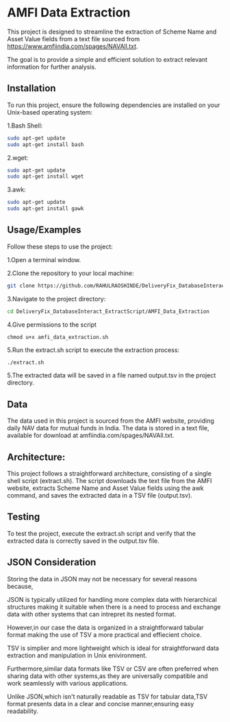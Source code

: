 
# AMFI Data Extraction

This project is designed to streamline the extraction of Scheme Name and Asset Value fields from a text file sourced from https://www.amfiindia.com/spages/NAVAll.txt.

The goal is to provide a simple and efficient solution  to extract relevant information for further analysis.




## Installation

To run this project, ensure the following dependencies are installed on your Unix-based operating system:

1.Bash Shell:

```bash
sudo apt-get update
sudo apt-get install bash
```
2.wget:

```bash
sudo apt-get update
sudo apt-get install wget
```
3.awk:

```bash
sudo apt-get update
sudo apt-get install gawk
```

## Usage/Examples

Follow these steps to use the project:

1.Open a terminal window.

2.Clone the repository to your local machine:

```bash
git clone https://github.com/RAHULRAOSHINDE/DeliveryFix_DatabaseInteract_ExtractScript.git
```
3.Navigate to the project directory:

```bash
cd DeliveryFix_DatabaseInteract_ExtractScript/AMFI_Data_Extraction
```

4.Give permissions to the script 

```
chmod u+x amfi_data_extraction.sh
```

5.Run the extract.sh script to execute the extraction process:

```bash
./extract.sh
```
5.The extracted data will be saved in a file named output.tsv in the project directory.

## Data

The data used in this project is sourced from the AMFI website, providing daily NAV data for mutual funds in India. The data is stored in a text file, available for download at amfiindia.com/spages/NAVAll.txt.

## Architecture:

This project follows a straightforward architecture, consisting of a single shell script (extract.sh). The script downloads the text file from the AMFI website, extracts Scheme Name and Asset Value fields using the awk command, and saves the extracted data in a TSV file (output.tsv).

## Testing

To test the project, execute the extract.sh script and verify that the extracted data is correctly saved in the output.tsv file.


## JSON Consideration

Storing the data in JSON may not be necessary for several reasons because,

JSON is typically utilized for handling more complex data with hierarchical structures making it suitable when there is a need to process and exchange data with other systems that can intrepret its nested format.

However,in our case the data is organized in a straightforward tabular format making the use of TSV a more practical and effiecient choice.

TSV is simplier and more lightweight which is ideal for straightforward data extraction and manipulation in Unix enivironment.

Furthermore,similar data formats like TSV or CSV are often preferred when sharing data with other systems,as they are universally compatible and work seamlessly with various applications.

Unlike JSON,which isn't naturally readable as TSV for tabular data,TSV format presents data in a clear and concise manner,ensuring easy readability.



